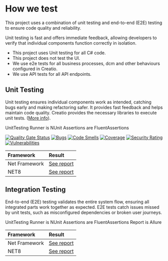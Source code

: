 ﻿---
_layout: landing
---

# How we test

This project uses a combination of unit testing and end-to-end (E2E) testing to ensure code quality and reliability.

Unit testing is fast and offers immediate feedback, allowing developers to verify that individual components function correctly in isolation.
- This project uses Unit testing for all C# code.
- This project does not test the UI.
- We use e2e tests for all business processes, dcm and other behaviours configured in Creatio.
- We use API tests for all API endpoints.

## Unit Testing

Unit testing ensures individual components work as intended, catching bugs early and making refactoring safer.
It provides fast feedback and helps maintain code quality.
Creatio provides the necessary libraries to execute unit tests. ([More info](https://github.com/kirillkrylov/POC/tree/master/tests/Tedom_Base/Libs)).

UnitTesting Runner is NUnit
Assertions are FluentAssertions

[![Quality Gate Status](https://sonarcloud.io/api/project_badges/measure?project=kirillkrylov_POC&metric=alert_status)](https://sonarcloud.io/summary/new_code?id=kirillkrylov_POC) 
[![Bugs](https://sonarcloud.io/api/project_badges/measure?project=kirillkrylov_POC&metric=bugs)](https://sonarcloud.io/summary/new_code?id=kirillkrylov_POC) 
[![Code Smells](https://sonarcloud.io/api/project_badges/measure?project=kirillkrylov_POC&metric=code_smells)](https://sonarcloud.io/summary/new_code?id=kirillkrylov_POC) 
[![Coverage](https://sonarcloud.io/api/project_badges/measure?project=kirillkrylov_POC&metric=coverage)](https://sonarcloud.io/summary/new_code?id=kirillkrylov_POC) 
[![Security Rating](https://sonarcloud.io/api/project_badges/measure?project=kirillkrylov_POC&metric=security_rating)](https://sonarcloud.io/summary/new_code?id=kirillkrylov_POC) 
[![Vulnerabilities](https://sonarcloud.io/api/project_badges/measure?project=kirillkrylov_POC&metric=vulnerabilities)](https://sonarcloud.io/summary/new_code?id=kirillkrylov_POC)

| Framework     | Result                |
|:--------------|:----------------------|
| Net Framework | [See report][Unit-NF] |
| NET8          | [See report][Unit-N8] |


## Integration Testing

End-to-end (E2E) testing validates the entire system flow, ensuring all integrated parts work together as expected.
E2E tests catch issues missed by unit tests, such as misconfigured dependencies or broken user journeys.

UnitTesting Runner is NUnit
Assertions are FluentAssertions
Report is Allure


| Framework     | Result                |
|:--------------|:----------------------|
| Net Framework | [See report][E2E-NF]  |
| NET8          | [See report][E2E-N8] |


<!-- named links -->
[Unit-NF]: ./unit/NF/Html/index.html
[Unit-N8]: ./unit/N8/Html/index.html
[E2E-NF]: ./e2e/NF/HTML/index.html
[E2E-N8]: ./e2e/N8/HTML/index.html
